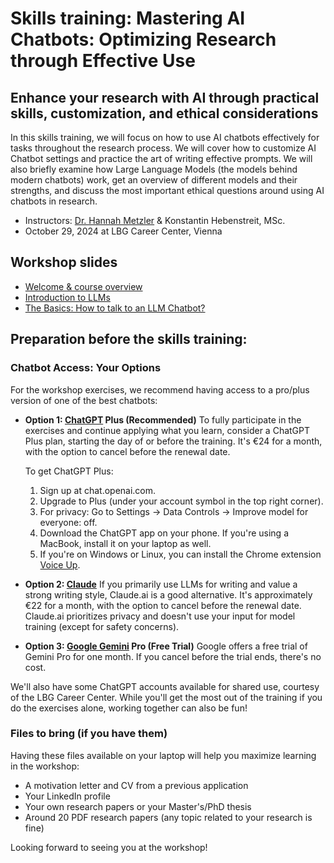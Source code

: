 # Skills training: Mastering AI Chatbots: Optimizing Research through Effective Use

## Enhance your research with AI through practical skills, customization, and ethical considerations

In this skills training, we will focus on how to use AI chatbots effectively for tasks throughout the research process. 
We will cover how to customize AI Chatbot settings and practice the art of writing effective prompts. 
We will also briefly examine how Large Language Models (the models behind modern chatbots) work, get an overview of different models
and their strengths, and discuss the most important ethical questions around using AI chatbots in research.

- Instructors: [Dr. Hannah Metzler](www.hannahmetzler.eu) & Konstantin Hebenstreit, MSc.
- October 29, 2024 at LBG Career Center, Vienna

## Workshop slides

- [Welcome & course overview](https://hannahmetzler.eu/ai_skills/Hannah/#/title-slide)
- [Introduction to LLMs](https://hannahmetzler.eu/ai_skills/Konstantin/#/title-slide)
- [The Basics: How to talk to an LLM Chatbot?](https://hannahmetzler.eu/ai_skills/Hannah/#/the-basics-how-to-talk-to-an-llm-chatbot)

## Preparation before the skills training: 

### Chatbot Access: Your Options

For the workshop exercises, we recommend having access to a pro/plus version of one of the best chatbots:

* **Option 1: [ChatGPT](http://chat.openai.com) Plus (Recommended)** To fully participate in the exercises and continue applying what you learn, consider a ChatGPT Plus plan, starting the day of or before the training. It's €24 for a month, with the option to cancel before the renewal date.

   To get ChatGPT Plus:

  1. Sign up at chat.openai.com.  
  2. Upgrade to Plus (under your account symbol in the top right corner).  
  3. For privacy: Go to Settings → Data Controls → Improve model for everyone: off.  
  4. Download the ChatGPT app on your phone. If you're using a MacBook, install it on your laptop as well.  
  5. If you're on Windows or Linux, you can install the Chrome extension [Voice Up](https://voicecontrol.chat/).

* **Option 2: [Claude](http://Claude.ai)** If you primarily use LLMs for writing and value a strong writing style, Claude.ai is a good alternative. It's approximately €22 for a month, with the option to cancel before the renewal date. Claude.ai prioritizes privacy and doesn't use your input for model training (except for safety concerns).

* **Option 3: [Google Gemini](https://gemini.google/advanced/) Pro (Free Trial)** Google offers a free trial of Gemini Pro for one month. If you cancel before the trial ends, there's no cost.

We'll also have some ChatGPT accounts available for shared use, courtesy of the LBG Career Center. While you'll get the most out of the training if you do the exercises alone, working together can also be fun\!

### Files to bring (if you have them)

Having these files available on your laptop will help you maximize learning in the workshop:

* A motivation letter and CV from a previous application  
* Your LinkedIn profile  
* Your own research papers or your Master's/PhD thesis  
* Around 20 PDF research papers (any topic related to your research is fine)

Looking forward to seeing you at the workshop\!
